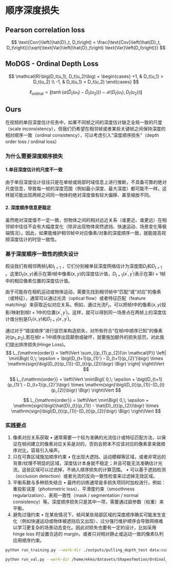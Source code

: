 # 顺序深度损失

## Pearson correlation loss

$$
\text{Corr}\left(\hat{D}_t, D_t\right) = \frac{\text{Cov}\left(\hat{D}_t, D_t\right)}{\sqrt{\text{Var}\left(\hat{D}_t\right) \text{Var}\left(D_t\right)}}
$$



## MoDGS - Ordinal Depth Loss

$$
\mathcal{R}\big(D_t(u_1), D_t(u_2)\big) =
\begin{cases}
+1, & D_t(u_1) > D_t(u_2) \\
-1, & D_t(u_1) < D_t(u_2)
\end{cases}
$$

$$
\ell_{\text{ordinal}} = \left\lVert \tanh \left( \alpha \big( \hat{D}_t(u_1) - \hat{D}_t(u_2) \big) \right) - \mathcal{R}\big(D_t(u_1), D_t(u_2)\big) \right\rVert
$$



## Ours

在视频的单目深度估计任务中，如果不同帧之间的深度估计缺乏全局一致的尺度（scale inconsistency），但我们仍希望在相邻帧或者某些关键帧之间保持深度的相对顺序一致（ordinal consistency），可以考虑引入“深度顺序损失”（depth order loss / ordinal loss）

### 为什么需要深度顺序损失

#### 1.单目深度估计的尺度不一致

由于单目深度估计往往只是在单帧或局部时域信息上进行推断，不具备可靠的绝对尺度信息，导致每一帧的深度范围（例如最小深度、最大深度）都可能不一样。这样就可能出现两帧之间同一物体的绝对深度值有较大偏移、甚至缩放不同。

#### 2. 深度顺序信息更稳定

虽然绝对深度值不一定一致，但物体之间的相对远近关系（谁更近、谁更远）在相邻帧中往往不会有大幅度变化（除非出现物体突然遮挡、快速运动、场景变化等极端情况）。因此，如果能维护相邻帧中对应像素/对象的深度顺序一致，就能提高视频深度估计的时空一致性。

### 基于深度顺序一致性的损失设计

假设我们有相邻两帧$I_t$和$I_{t+1}$ ，它们分别被单目深度网络估计为深度图$D_t$和$D_{t+1}$ 。这里$D_{t}(x,y)$表示在第$t$帧中像素$(x,y)$的深度估计值，$D_{t+1}(x^{\prime},y^{\prime})$表示在第$t+1$帧中的相应像素位置的深度估计值。

由于可能存在相机运动或物体运动，需要先找到相邻帧中“匹配”或“对应”的像素（或特征），通常可以通过光流（optical flow）或者特征匹配（feature matching）来获取近似对应关系。例如，通过光流$F_t$，可以把帧$t$中的像素$(x,y)$投影/映射到帧$t+1$中的位置$(x^{\prime},y^{\prime})$。这样，就可以得到同一场景点在两帧上的深度估计值分别是$D_{t}(x,y)$和$D_{t+1}(x^{\prime},y^{\prime})$。

通过对于“错误顺序”进行惩罚来构造损失，对所有符合“在帧$t$中顺序已知”的像素对$(p_1,p_2)$,若在帧$t+1$中顺序出现颠倒或破坏，就要施加额外的损失惩罚，对此我们提出排序损失(Hinge Loss)。
$$
L_{\mathrm{order}} = \left\lVert \sum_{(p_{1},p_{2})\in \mathcal{P}}
 \left| \min\Bigl(
  0,\;
  \epsilon + \bigl(D_{t+1}(p_{1}') - D_{t+1}(p_{2}')\bigr)
          \times \mathrm{sign}\bigl(D_{t}(p_{1})-(D_{t}(p_{2})\bigr)
\Bigr)  \right| \right\lVert
$$

$$
L_{\mathrm{order}} = \left\lVert 
 \min\Bigl(
  0,\;
  \epsilon + \bigl(D_{t+1}(p_{1}') - D_{t+1}(p_{2}')\bigr)
          \times \mathrm{sign}\bigl(D_{t}(p_{1})-(D_{t}(p_{2})\bigr)
\Bigr)   \right\lVert
$$

$$
L_{\mathrm{order}} = \left\lVert 
 \min\Bigl(
  0,\;
  \epsilon + \mathrm{sign}\bigl(\hat{D}_{t}(p_{1}) - \hat{D}_{t}(p_{2})\bigr)
          \times \mathrm{sign}\bigl(D_{t}(p_{1})-(D_{t}(p_{2})\bigr)
\Bigr)   \right\lVert
$$



### 实践要点

1.	像素对应关系获取
•	通常需要一个较为准确的光流估计或特征匹配方法，以保证在帧间建立的像素对应关系是对的，否则会把本不应该对应的像素拿来做顺序对比，容易引入噪声。
2.	只在可靠区域施加顺序约束
•	在出现大遮挡、运动模糊等区域，或者非常远的背景/纹理不明显的区域，深度估计本身就不稳定；并且可能无法准确估计光流。这些区域可以过滤掉，不纳入顺序损失的计算范围。
•	可以基于遮挡检测（occlusion detection）或者光流的反向一致性检查来过滤掉无效区域。
3.	平衡系数与多种损失结合
•	最终的训练通常是多损失项同时加权进行，例如：重投影误差（photometric loss）、平滑度约束（smoothness regularization）、表观一致性（mask / segmentation / normal consistency）等。深度顺序损失只是其中一项，需要通过超参数（权重）来平衡。
4.	避免过强约束
•	在某些情况下，帧间某些局部区域的深度顺序确实可能发生变化（例如快速运动或物体被遮挡后又出现），过分强行维护顺序会导致网络难以学习更复杂的场景动态变化。因此对损失也要有一定的设计，比如采用 hinge loss 时设置合适的 margin，或者只对相对静止或运动一致的像素队列应用顺序约束。

```bash
python run_training.py --work-dir ./outputs/pulling_depth_test data:custom --data.seq-name pulling --data.root-dir /home/ekko/datasets/Shapeofmotion/Pulling/pulling_dataset --data.is-train True

python run_val.py --work-dir /home/ekko/datasets/Shapeofmotion/Ordinal_depth_loss/shape-of-motion/model/pulling_60 --model 4000 data:custom --data.seq-name pulling --data.root-dir /home/ekko/datasets/Shapeofmotion/Pulling/pulling_dataset --data.is-train False
```

